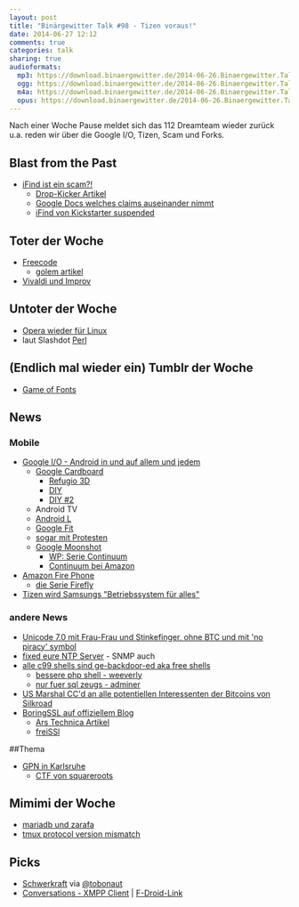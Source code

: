 ```yaml
---
layout: post
title: "Binärgewitter Talk #98 - Tizen voraus!"
date: 2014-06-27 12:12
comments: true
categories: talk
sharing: true
audioformats:
  mp3: https://download.binaergewitter.de/2014-06-26.Binaergewitter.Talk.98.mp3
  ogg: https://download.binaergewitter.de/2014-06-26.Binaergewitter.Talk.98.ogg
  m4a: https://download.binaergewitter.de/2014-06-26.Binaergewitter.Talk.98.m4a
  opus: https://download.binaergewitter.de/2014-06-26.Binaergewitter.Talk.98.opus
---
```

Nach einer Woche Pause meldet sich das 112 Dreamteam wieder zurück u.a. reden wir über die Google I/O, Tizen, Scam und Forks.

## Blast from the Past
- [iFind ist ein scam?!](http://www.theregister.co.uk/2014/06/24/ifind_kickstarter/)
    * [Drop-Kicker Artikel](http://drop-kicker.com/2014/06/ifind-rf-energy-harvesting-bluetooth-beacon/)
    * [Google Docs welches claims auseinander nimmt](https://docs.google.com/document/d/1tI0mE85oXhnyjvn0HXnSmjOAE9C2KHu-sKYvBdoxZQk/edit#heading=h.2s7oz63h8sj8)
    * [iFind von Kickstarter suspended](http://hackaday.com/2014/06/26/the-ifind-kickstarter-campaign-was-just-suspended/)


## Toter der Woche
- [Freecode](http://freecode.com/about)
  * [golem artikel](http://www.golem.de/news/software-index-freecode-ist-tot-es-lebe-freecode-1406-107383.html)
- [Vivaldi und Improv](http://www.pro-linux.de/news/1/21225/offene-hardware-plaene-fuer-vivaldi-und-improv-eingestellt.html)

## Untoter der Woche
- [Opera wieder für Linux](http://www.heise.de/newsticker/meldung/Opera-Browser-wieder-fuer-Linux-verfuegbar-2236889.html)
- laut Slashdot [Perl](http://beta.slashdot.org/story/203731)

## (Endlich mal wieder ein) Tumblr der Woche
- [Game of Fonts](http://gameoffonts.tumblr.com/)

## News

### Mobile

- [Google I/O - Android in und auf allem und jedem](http://arstechnica.com/gadgets/2014/06/google-io-in-photos-keynotes-crowds-and-androids-all-over-the-place/)
  * [Google Cardboard](http://gizmodo.com/turn-your-android-into-a-virtual-reality-headset-with-g-1596026538/+stephentotilo)
    - [Refugio 3D](http://gaminggadgets.de/refugio-3d-billiger-papp-bausatz-fuer-vr-brille)
    - [DIY](http://www.roadtovr.com/build-your-own-diy-oculus-rift-guide/)
    - [DIY #2](http://www.instructables.com/id/DIY-3D-Head-Mounted-Display-using-your-smartphone/?lang=de)
  * Android TV
  * [Android L](http://www.androidnext.de/news/android-l-release-naechste-os-version-vorgestellt-als-developer-version-in-kuerze-verfuegbar-google-io-2014/)
  * [Google Fit](https://developers.google.com/fit/)
  * [sogar mit Protesten](http://www.heise.de/newsticker/meldung/Proteste-bei-der-Google-I-O-Sie-arbeiten-fuer-ein-totalitaeres-Unternehmen-2239084.html)
  * [Google Moonshot](http://arstechnica.com/gadgets/2014/06/google-moonshot-group-demos-modular-phone-that-almost-actually-works/)
    - [WP: Serie Continuum](https://de.wikipedia.org/wiki/Continuum_\(Fernsehserie\))
    - [Continuum bei Amazon](http://www.amazon.de/gp/product/B00DOLB8NA/ref=as_li_ss_tl?ie=UTF8&camp=1638&creative=19454&creativeASIN=B00DOLB8NA&linkCode=as2&tag=trektrip)
- [Amazon Fire Phone](http://www.amazon.com/dp/B00EOE0WKQ/ref=fp_dp_auto_play?pf_rd_m=ATVPDKIKX0DER&pf_rd_s=gateway-center-column&pf_rd_r=0ETFR6ZGA42C3Z5N34W2&pf_rd_t=101&pf_rd_p=1828037122&pf_rd_i=507846)
  * [die Serie Firefly](http://www.amazon.de/gp/product/B001G1B7ZO/ref=as_li_ss_tl?ie=UTF8&camp=1638&creative=19454&creativeASIN=B001G1B7ZO&linkCode=as2&tag=trektrip)
- [Tizen wird Samsungs "Betriebssystem für alles"](http://www.computerbase.de/2014-06/samsung-tizen-android-alternative-betriebssystem-fuer-alles/)

### andere News

- [Unicode 7.0 mit Frau-Frau und Stinkefinger, ohne BTC](http://www.gulli.com/news/24016-unicode-70-2834-neue-zeichen-inklusive-stinkefinger-2014-06-17)[ und mit 'no piracy' symbol](http://torrentfreak.com/no-piracy-symbol-added-to-new-unicode-standard-140617/)
- [fixed eure NTP Server](http://www.heise.de/newsticker/meldung/Weniger-NTP-Server-fuer-dDoS-ausnutzbar-aber-2239107.html) - SNMP auch
- [alle c99 shells sind ge-backdoor-ed aka free shells](http://thehackerblog.com/every-c99-php-shell-is-backdoored-aka-free-shells/)
  * [bessere php shell - weeverly](http://epinna.github.io/Weevely/)
  * [nur fuer sql zeugs - adminer](http://www.adminer.org/de/)
- [US Marshal CC'd an alle potentiellen Interessenten der Bitcoins von Silkroad](http://arstechnica.com/tech-policy/2014/06/us-marshal-hits-reply-all-reveals-those-interested-in-anonymous-bitcoin-auction/)
- [BoringSSL auf offiziellem Blog](https://www.imperialviolet.org/)
    * [Ars Technica Artikel](http://arstechnica.com/security/2014/06/google-unveils-independent-fork-of-openssl-called-boringssl/)
    * [freiSSl](https://github.com/makefu/freiSSl)

##Thema
- [GPN in Karlsruhe](https://entropia.de/GPN)
  * [CTF von squareroots](http://blog.squareroots.de/en/)

## Mimimi der Woche
- [mariadb und zarafa](https://forums.zarafa.com/showthread.php?7980-SQL-error-on-Zarafa-7-1-with-MariaDB-5-5-25/)
- [tmux protocol version mismatch](https://plus.google.com/110139418387705691470/posts/BebrBSXMkBp)

## Picks
- [Schwerkraft](https://play.google.com/store/apps/details?id=com.anfema.schwerkraft) via [@tobonaut](https://twitter.com/tobonaut)
- [Conversations - XMPP Client](https://play.google.com/store/apps/details?id=eu.siacs.conversations) | [F-Droid-Link](https://f-droid.org/repository/browse/?fdfilter=conversations&fdid=eu.siacs.conversations)
